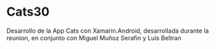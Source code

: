 # Cats30

Desarrollo de la App Cats con Xamarin.Android, desarrollada durante la reunion, en conjunto con Miguel Muñoz Serafin y Luis Beltran
